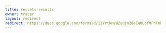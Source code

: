 ```yaml
---
title: recsets-results
owner: tracer
layout: redirect
redirect: https://docs.google.com/forms/d/12YrtNMYUZuujmZ8eEWUUofMFhTnkezcg3Ye0l1N0PyQ/viewform
---
```

